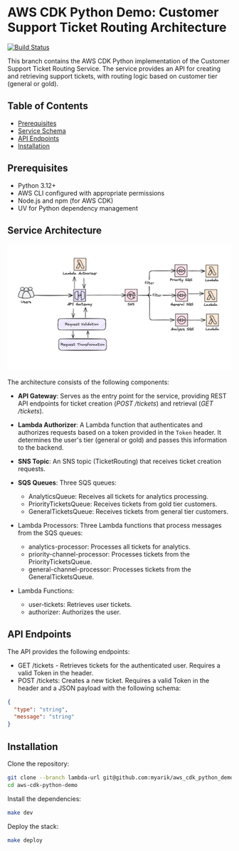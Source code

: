 # AWS CDK Python Demo: Customer Support Ticket Routing Architecture

[![Build Status](https://img.shields.io/badge/build-passing-brightgreen)](https://github.com/myarik/aws-cdk-python-demo)

This branch contains the AWS CDK Python implementation of the Customer Support Ticket Routing Service. The service
provides an API for creating and retrieving support tickets, with routing logic based on customer tier (general or gold).

## Table of Contents

- [Prerequisites](#prerequisites)
- [Service Schema](#service-schema)
- [API Endpoints](#available-endpoints)
- [Installation](#installation)

## Prerequisites

- Python 3.12+
- AWS CLI configured with appropriate permissions
- Node.js and npm (for AWS CDK)
- UV for Python dependency management

## Service Architecture

![Service Schema](./assets/aws_architecture.png)

The architecture consists of the following components:

- **API Gateway**: Serves as the entry point for the service, providing REST API endpoints for ticket creation (_POST
  /tickets_) and retrieval (_GET /tickets_).
- **Lambda Authorizer**: A Lambda function that authenticates and authorizes requests based on a token provided in the
  `Token`
  header. It determines the user's tier (general or gold) and passes this information to the backend.
- **SNS Topic**: An SNS topic (TicketRouting) that receives ticket creation requests.
- **SQS Queues**: Three SQS queues:
    - AnalyticsQueue: Receives all tickets for analytics processing.
    - PriorityTicketsQueue: Receives tickets from gold tier customers.
    - GeneralTicketsQueue: Receives tickets from general tier customers.

- Lambda Processors: Three Lambda functions that process messages from the SQS queues:
    - analytics-processor: Processes all tickets for analytics.
    - priority-channel-processor: Processes tickets from the PriorityTicketsQueue.
    - general-channel-processor: Processes tickets from the GeneralTicketsQueue.

- Lambda Functions:
    - user-tickets: Retrieves user tickets.
    - authorizer: Authorizes the user.

## API Endpoints

The API provides the following endpoints:

- GET /tickets - Retrieves tickets for the authenticated user. Requires a valid Token in the header.
- POST /tickets: Creates a new ticket. Requires a valid Token in the header and a JSON payload with the following schema:

```json
{
  "type": "string",
  "message": "string"
}
```

## Installation

Clone the repository:

```bash
git clone --branch lambda-url git@github.com:myarik/aws_cdk_python_demo.git 
cd aws-cdk-python-demo
```

Install the dependencies:

```bash
make dev
```

Deploy the stack:

```bash
make deploy
```
